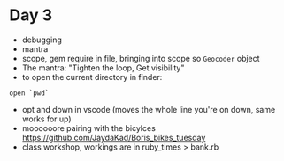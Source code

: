 # Day 3

- debugging
- mantra
- scope, gem require in file, bringing into scope so ```Geocoder``` object
- The mantra: "Tighten the loop, Get visibility"
- to open the current directory in finder: 
```
open `pwd`
```
- opt and down in vscode (moves the whole line you're on down, same works for up)
- moooooore pairing with the bicylces https://github.com/JaydaKad/Boris_bikes_tuesday
- class workshop, workings are in ruby_times > bank.rb
